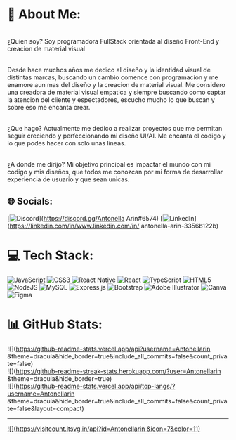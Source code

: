 # 💫 About Me:
<br>¿Quien soy?
Soy programadora FullStack orientada al diseño Front-End y creacion de material visual <br>

<br>Desde hace muchos años me dedico al diseño y la identidad visual de distintas marcas, buscando un cambio comence con programacion y me enamore aun mas del diseño y la creacion de material visual. Me considero una creadora de material visual empatica y siempre buscando como captar la atencion del cliente y espectadores, escucho mucho lo que buscan y sobre eso me encanta crear. <br>

<br>¿Que hago?
Actualmente me dedico a realizar proyectos que me permitan seguir creciendo y perfeccionando mi diseño UI/AI. Me encanta el codigo y lo que podes hacer con solo unas lineas.<br> 

<br>¿A donde me dirijo?
Mi objetivo principal es impactar el mundo con mi codigo y mis diseños, que todos me conozcan por mi forma de desarrollar experiencia de usuario y que sean unicas.<br>


## 🌐 Socials:
[![Discord](https://img.shields.io/badge/Discord-%237289DA.svg?logo=discord&logoColor=white)](https://discord.gg/Antonella  Arin#6574) [![LinkedIn](https://img.shields.io/badge/LinkedIn-%230077B5.svg?logo=linkedin&logoColor=white)](https://linkedin.com/in/www.linkedin.com/in/ antonella-arin-3356b122b) 

# 💻 Tech Stack:
![JavaScript](https://img.shields.io/badge/javascript-%23323330.svg?style=for-the-badge&logo=javascript&logoColor=%23F7DF1E) ![CSS3](https://img.shields.io/badge/css3-%231572B6.svg?style=for-the-badge&logo=css3&logoColor=white) ![React Native](https://img.shields.io/badge/react_native-%2320232a.svg?style=for-the-badge&logo=react&logoColor=%2361DAFB) ![React](https://img.shields.io/badge/react-%2320232a.svg?style=for-the-badge&logo=react&logoColor=%2361DAFB) ![TypeScript](https://img.shields.io/badge/typescript-%23007ACC.svg?style=for-the-badge&logo=typescript&logoColor=white) ![HTML5](https://img.shields.io/badge/html5-%23E34F26.svg?style=for-the-badge&logo=html5&logoColor=white) ![NodeJS](https://img.shields.io/badge/node.js-6DA55F?style=for-the-badge&logo=node.js&logoColor=white) ![MySQL](https://img.shields.io/badge/mysql-%2300f.svg?style=for-the-badge&logo=mysql&logoColor=white) ![Express.js](https://img.shields.io/badge/express.js-%23404d59.svg?style=for-the-badge&logo=express&logoColor=%2361DAFB) ![Bootstrap](https://img.shields.io/badge/bootstrap-%23563D7C.svg?style=for-the-badge&logo=bootstrap&logoColor=white) ![Adobe Illustrator](https://img.shields.io/badge/adobeillustrator-%23FF9A00.svg?style=for-the-badge&logo=adobeillustrator&logoColor=white) ![Canva](https://img.shields.io/badge/Canva-%2300C4CC.svg?style=for-the-badge&logo=Canva&logoColor=white) 	![Figma](https://img.shields.io/badge/figma-%23F24E1E.svg?style=for-the-badge&logo=figma&logoColor=white)
# 📊 GitHub Stats:
![](https://github-readme-stats.vercel.app/api?username=Antonellarin &theme=dracula&hide_border=true&include_all_commits=false&count_private=false)<br/>
![](https://github-readme-streak-stats.herokuapp.com/?user=Antonellarin &theme=dracula&hide_border=true)<br/>
![](https://github-readme-stats.vercel.app/api/top-langs/?username=Antonellarin &theme=dracula&hide_border=true&include_all_commits=false&count_private=false&layout=compact)

---
[![](https://visitcount.itsvg.in/api?id=Antonellarin &icon=7&color=11)](https://visitcount.itsvg.in)

<!-- Proudly created with GPRM ( https://gprm.itsvg.in ) -->
